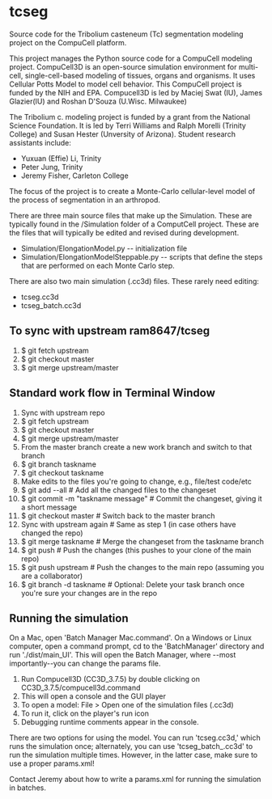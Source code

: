 # tcseg

Source code for the Tribolium casteneum (Tc) segmentation modeling project on the CompuCell platform.

This project manages the Python source code for a CompuCell modeling project. CompuCell3D is an open-source simulation environment for multi-cell, single-cell-based modeling of tissues, organs and organisms.  It uses Cellular Potts Model to model cell behavior.  This CompuCell project is funded by the NIH and EPA.  Compucell3D is led by Maciej Swat (IU), James Glazier(IU) and Roshan D'Souza (U.Wisc. Milwaukee)

The Tribolium c. modeling project is funded by a grant from the National Science Foundation. It is led by Terri Williams and Ralph Morelli (Trinity College) and Susan Hester (Unversity of Arizona).  Student research assistants include:

* Yuxuan (Effie) Li, Trinity
* Peter Jung, Trinity
* Jeremy Fisher, Carleton College

The focus of the project is to create a Monte-Carlo cellular-level model of the process of segmentation in an arthropod. 

There are three main source files that make up the Simulation.  These are typically found in the /Simulation folder of a ComputCell project.
These are the files that will typically be edited and revised during development.

*  Simulation/ElongationModel.py -- initialization file
*  Simulation/ElongationModelSteppable.py -- scripts that define the steps that are performed on each Monte Carlo step.

There are also two main simulation (.cc3d) files.  These rarely need editing:

* tcseg.cc3d
* tcseg_batch.cc3d

## To sync with upstream ram8647/tcseg

1. $ git fetch upstream
2. $ git checkout master
3. $ git merge upstream/master

## Standard work flow in Terminal Window

1. Sync with upstream repo
1. $ git fetch upstream
2. $ git checkout master
3. $ git merge upstream/master
2. From the master branch create a new work branch and switch to that branch
1. $ git branch taskname
2. $ git checkout taskname
3. Make edits to the files you're going to change, e.g.,  file/test code/etc
4. $ git add --all                     # Add all the changed files to the changeset
5. $ git commit -m "taskname message"  # Commit the changeset, giving it a short message
6. $ git checkout master               # Switch back to the master branch
7. Sync with upstream again            # Same as step 1 (in case others have changed the repo)
8. $ git merge taskname                # Merge the changeset from the taskname branch
9. $ git push                          # Push the changes (this pushes to your clone of the main repo)
10. $ git push upstream                # Push the changes to the main repo (assuming you are a collaborator)
11. $ git branch -d taskname           # Optional: Delete your task branch once you're sure your changes are in the repo

## Running the simulation

On a Mac, open 'Batch Manager Mac.command'. On a Windows or Linux computer, open a command prompt, cd to the 'BatchManager' directory and run './dist/main_UI'. This will open the Batch Manager, where --most importantly--you can change the params file. 

1. Run Compucell3D (CC3D_3.7.5) by double clicking on CC3D_3.7.5/compucell3d.command
2. This will open a console and the GUI player
3. To open a model: File > Open one of the simulation files (.cc3d)
4. To run it, click on the player's run icon
5. Debugging runtime comments appear in the console.

There are two options for using the model. You can run 'tcseg.cc3d,' which runs the simulation once; alternately, you can use 'tcseg_batch_.cc3d' to run the simulation multiple times. However, in the latter case, make sure to use a proper params.xml!

Contact Jeremy about how to write a params.xml for running the simulation in batches.

